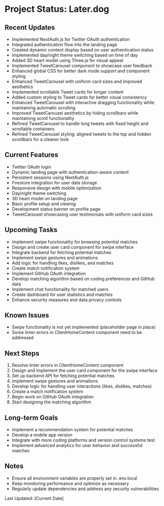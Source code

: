 # Project Status: Later.dog

## Recent Updates
- Implemented NextAuth.js for Twitter OAuth authentication
- Integrated authentication flow into the landing page
- Created dynamic content display based on user authentication status
- Implemented day/night theme switching based on time of day
- Added 3D heart model using Three.js for visual appeal
- Implemented TweetCarousel component to showcase user feedback
- Enhanced global CSS for better dark mode support and component styling
- Enhanced TweetCarousel with uniform card sizes and improved aesthetics
- Implemented scrollable Tweet cards for longer content
- Added custom styling to Tweet cards for better visual consistency
- Enhanced TweetCarousel with interactive dragging functionality while maintaining automatic scrolling
- Improved TweetCarousel aesthetics by hiding scrollbars while maintaining scroll functionality
- Refined TweetCarousel to handle long tweets with fixed height and scrollable containers
- Refined TweetCarousel styling: aligned tweets to the top and hidden scrollbars for a cleaner look

## Current Features
- Twitter OAuth login
- Dynamic landing page with authentication-aware content
- Persistent sessions using NextAuth.js
- Firestore integration for user data storage
- Responsive design with mobile optimization
- Day/night theme switching
- 3D heart model on landing page
- Basic profile setup and viewing
- Development status banner on profile page
- TweetCarousel showcasing user testimonials with uniform card sizes

## Upcoming Tasks
- Implement swipe functionality for browsing potential matches
- Design and create user card component for swipe interface
- Integrate backend for fetching potential matches
- Implement swipe gestures and animations
- Add logic for handling likes, dislikes, and matches
- Create match notification system
- Implement GitHub OAuth integration
- Develop matching algorithm based on coding preferences and GitHub data
- Implement chat functionality for matched users
- Create dashboard for user statistics and matches
- Enhance security measures and data privacy controls

## Known Issues
- Swipe functionality is not yet implemented (placeholder page in place)
- Some linter errors in ClientHomeContent component need to be addressed

## Next Steps
1. Resolve linter errors in ClientHomeContent component
2. Design and implement the user card component for the swipe interface
3. Set up backend API for fetching potential matches
4. Implement swipe gestures and animations
5. Develop logic for handling user interactions (likes, dislikes, matches)
6. Create a match notification system
7. Begin work on GitHub OAuth integration
8. Start designing the matching algorithm

## Long-term Goals
- Implement a recommendation system for potential matches
- Develop a mobile app version
- Integrate with more coding platforms and version control systems test
- Implement advanced analytics for user behavior and successful matches

## Notes
- Ensure all environment variables are properly set in .env.local
- Keep monitoring performance and optimize as necessary
- Regularly update dependencies and address any security vulnerabilities

Last Updated: [Current Date]